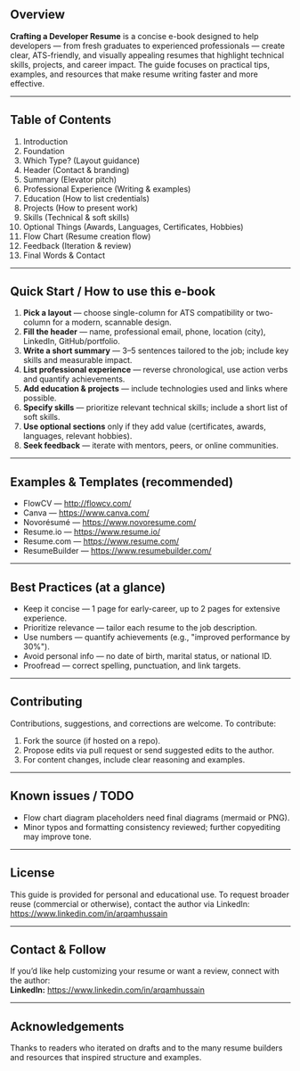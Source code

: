
## Overview
**Crafting a Developer Resume** is a concise e-book designed to help developers — from fresh graduates to experienced professionals — create clear, ATS-friendly, and visually appealing resumes that highlight technical skills, projects, and career impact. The guide focuses on practical tips, examples, and resources that make resume writing faster and more effective.

---

## Table of Contents
1. Introduction  
2. Foundation  
3. Which Type? (Layout guidance)  
4. Header (Contact & branding)  
5. Summary (Elevator pitch)  
6. Professional Experience (Writing & examples)  
7. Education (How to list credentials)  
8. Projects (How to present work)  
9. Skills (Technical & soft skills)  
10. Optional Things (Awards, Languages, Certificates, Hobbies)  
11. Flow Chart (Resume creation flow)  
12. Feedback (Iteration & review)  
13. Final Words & Contact

---

## Quick Start / How to use this e-book
1. **Pick a layout** — choose single-column for ATS compatibility or two-column for a modern, scannable design.  
2. **Fill the header** — name, professional email, phone, location (city), LinkedIn, GitHub/portfolio.  
3. **Write a short summary** — 3–5 sentences tailored to the job; include key skills and measurable impact.  
4. **List professional experience** — reverse chronological, use action verbs and quantify achievements.  
5. **Add education & projects** — include technologies used and links where possible.  
6. **Specify skills** — prioritize relevant technical skills; include a short list of soft skills.  
7. **Use optional sections** only if they add value (certificates, awards, languages, relevant hobbies).  
8. **Seek feedback** — iterate with mentors, peers, or online communities.

---

## Examples & Templates (recommended)
- FlowCV — http://flowcv.com/  
- Canva — https://www.canva.com/  
- Novorésumé — https://www.novoresume.com/  
- Resume.io — https://www.resume.io/  
- Resume.com — https://www.resume.com/  
- ResumeBuilder — https://www.resumebuilder.com/

---

## Best Practices (at a glance)
- Keep it concise — 1 page for early-career, up to 2 pages for extensive experience.  
- Prioritize relevance — tailor each resume to the job description.  
- Use numbers — quantify achievements (e.g., "improved performance by 30%").  
- Avoid personal info — no date of birth, marital status, or national ID.  
- Proofread — correct spelling, punctuation, and link targets.

---

## Contributing
Contributions, suggestions, and corrections are welcome. To contribute:
1. Fork the source (if hosted on a repo).  
2. Propose edits via pull request or send suggested edits to the author.  
3. For content changes, include clear reasoning and examples.

---

## Known issues / TODO
- Flow chart diagram placeholders need final diagrams (mermaid or PNG).  
- Minor typos and formatting consistency reviewed; further copyediting may improve tone.

---

## License
This guide is provided for personal and educational use. To request broader reuse (commercial or otherwise), contact the author via LinkedIn: https://www.linkedin.com/in/arqamhussain

---

## Contact & Follow
If you’d like help customizing your resume or want a review, connect with the author:  
**LinkedIn:** https://www.linkedin.com/in/arqamhussain

---

## Acknowledgements
Thanks to readers who iterated on drafts and to the many resume builders and resources that inspired structure and examples.

